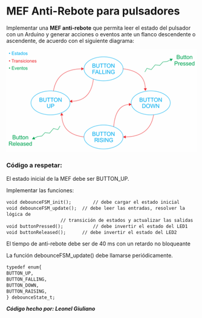 # MEF Anti-Rebote para pulsadores

Implementar una **MEF anti-rebote** que permita leer el estado del pulsador con un Arduino y generar acciones o eventos ante un flanco descendente o ascendente, de acuerdo con el siguiente diagrama:

![Mapa de estado de Mealy](./design/maquina_estado.png)

### Código a respetar:

El estado inicial de la MEF debe ser BUTTON_UP.

Implementar las funciones:

```
void debounceFSM_init();		// debe cargar el estado inicial
void debounceFSM_update();	// debe leer las entradas, resolver la lógica de
					// transición de estados y actualizar las salidas
void buttonPressed();			// debe invertir el estado del LED1
void buttonReleased();		// debe invertir el estado del LED2
```

El tiempo de anti-rebote debe ser de 40 ms con un retardo no bloqueante

La función debounceFSM_update() debe llamarse periódicamente.

```
typedef enum{
BUTTON_UP,
BUTTON_FALLING,
BUTTON_DOWN,
BUTTON_RAISING,
} debounceState_t;
```



***Código hecho por: Leonel Giuliano***